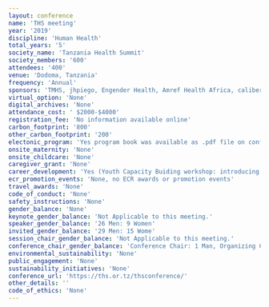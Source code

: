 ```yaml
---
layout: conference 
name: 'THS meeting'
year: '2019'
discipline: 'Human Health'
total_years: '5'
society_name: 'Tanzania Health Summit'
society_members: '600'
attendees: '400'
venue: 'Dodoma, Tanzania'
frequency: 'Annual'
sponsors: 'TMHS, jhpiego, Engender Health, Amref Health Africa, caliber, IMA world helath, SHOPD plus, medicopres, Powecomputers, The Agha Khan hospital, T-MARC Tanzania'
virtual_option: 'None'
digital_archives: 'None'
attendance_cost: ' $2000-$4000'
registration_fee: 'No information available online'
carbon_footprint: '800'
other_carbon_footprint: '200'
electonic_program: 'Yes program book was available as .pdf file on conference website.'
onsite_maternity: 'None'
onsite_childcare: 'None'
caregiver_grant: 'None'
career_development: 'Yes (Youth Capacity Buiding workshop: introducing youth to the latest trends worldwide in leadership, entrepreneurship, promotion, CV writing and personality development techniques. The workshop aims to strengthen capacity of young generation to take action on their personal development and to contribute towards the achievement of the national development vision 2025. It will also provide a platform to allow young people to express their expectations in leadership, job creation etc.) '
ecr_promotion_events: 'None, no ECR awards or promotion events'
travel_awards: 'None'
code_of_conduct: 'None'
safety_instructions: 'None'
gender_balance: 'None'
keynote_gender_balance: 'Not Applicable to this meeting.'
speaker_gender_balance: '26 Men: 9 Women'
invited_gender_balance: '29 Men: 15 Wome'
session_chair_gender_balance: 'Not Applicable to this meeting.'
conference_chair_gender_balance: 'Conference Chair: 1 Man, Organizing Committee: chair: 1 Man, members: 8 Men: 4 Women, Board memebrs: 6 Men: 2 Women'
environmental_sustainability: 'None'
public_engagement: 'None'
sustainability_initiatives: 'None'
conference_url: 'https://ths.or.tz/thsconference/'
other_details: ''
code_of_ethics: 'None'
---
```

